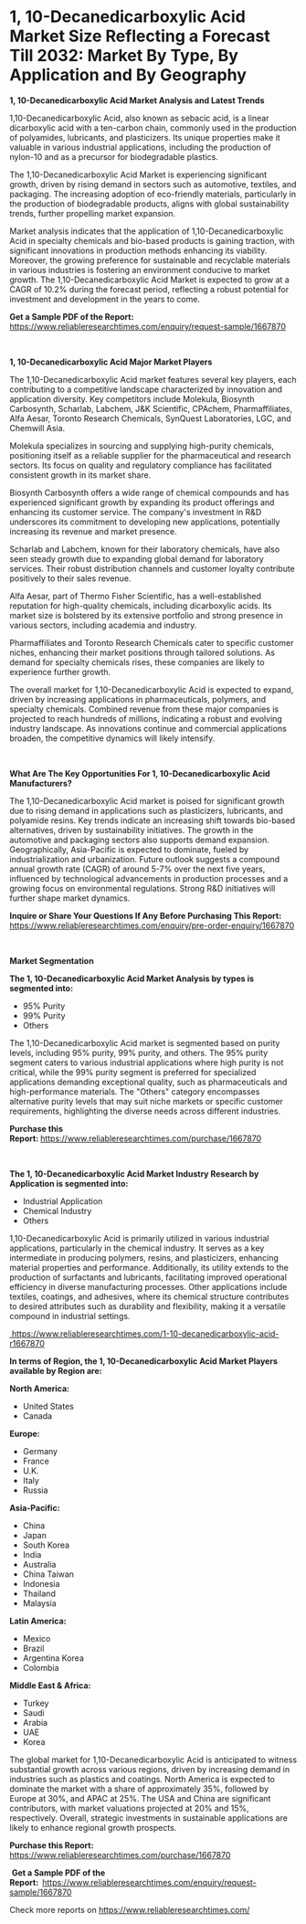 <p><h1>1, 10-Decanedicarboxylic Acid Market Size Reflecting a Forecast Till 2032: Market By Type, By Application and By Geography</h1></p><p><strong>1, 10-Decanedicarboxylic Acid Market Analysis and Latest Trends</strong></p>
<p><p>1,10-Decanedicarboxylic Acid, also known as sebacic acid, is a linear dicarboxylic acid with a ten-carbon chain, commonly used in the production of polyamides, lubricants, and plasticizers. Its unique properties make it valuable in various industrial applications, including the production of nylon-10 and as a precursor for biodegradable plastics. </p><p>The 1,10-Decanedicarboxylic Acid Market is experiencing significant growth, driven by rising demand in sectors such as automotive, textiles, and packaging. The increasing adoption of eco-friendly materials, particularly in the production of biodegradable products, aligns with global sustainability trends, further propelling market expansion. </p><p>Market analysis indicates that the application of 1,10-Decanedicarboxylic Acid in specialty chemicals and bio-based products is gaining traction, with significant innovations in production methods enhancing its viability. Moreover, the growing preference for sustainable and recyclable materials in various industries is fostering an environment conducive to market growth. The 1,10-Decanedicarboxylic Acid Market is expected to grow at a CAGR of 10.2% during the forecast period, reflecting a robust potential for investment and development in the years to come.</p></p>
<p><strong>Get a Sample PDF of the Report:&nbsp;</strong> <a href="https://www.reliableresearchtimes.com/enquiry/request-sample/1667870?utm_campaign=3011&utm_medium=2&utm_source=Github&utm_content=ia&utm_term=23032025&utm_id=1-10-decanedicarboxylic-acid">https://www.reliableresearchtimes.com/enquiry/request-sample/1667870</a></p>
<p>&nbsp;</p>
<p><strong>1, 10-Decanedicarboxylic Acid Major Market Players</strong></p>
<p><p>The 1,10-Decanedicarboxylic Acid market features several key players, each contributing to a competitive landscape characterized by innovation and application diversity. Key competitors include Molekula, Biosynth Carbosynth, Scharlab, Labchem, J&K Scientific, CPAchem, Pharmaffiliates, Alfa Aesar, Toronto Research Chemicals, SynQuest Laboratories, LGC, and Chemwill Asia.</p><p>Molekula specializes in sourcing and supplying high-purity chemicals, positioning itself as a reliable supplier for the pharmaceutical and research sectors. Its focus on quality and regulatory compliance has facilitated consistent growth in its market share.</p><p>Biosynth Carbosynth offers a wide range of chemical compounds and has experienced significant growth by expanding its product offerings and enhancing its customer service. The company's investment in R&D underscores its commitment to developing new applications, potentially increasing its revenue and market presence.</p><p>Scharlab and Labchem, known for their laboratory chemicals, have also seen steady growth due to expanding global demand for laboratory services. Their robust distribution channels and customer loyalty contribute positively to their sales revenue.</p><p>Alfa Aesar, part of Thermo Fisher Scientific, has a well-established reputation for high-quality chemicals, including dicarboxylic acids. Its market size is bolstered by its extensive portfolio and strong presence in various sectors, including academia and industry.</p><p>Pharmaffiliates and Toronto Research Chemicals cater to specific customer niches, enhancing their market positions through tailored solutions. As demand for specialty chemicals rises, these companies are likely to experience further growth.</p><p>The overall market for 1,10-Decanedicarboxylic Acid is expected to expand, driven by increasing applications in pharmaceuticals, polymers, and specialty chemicals. Combined revenue from these major companies is projected to reach hundreds of millions, indicating a robust and evolving industry landscape. As innovations continue and commercial applications broaden, the competitive dynamics will likely intensify.</p></p>
<p>&nbsp;</p>
<p><strong>What Are The Key Opportunities For 1, 10-Decanedicarboxylic Acid Manufacturers?</strong></p>
<p><p>The 1,10-Decanedicarboxylic Acid market is poised for significant growth due to rising demand in applications such as plasticizers, lubricants, and polyamide resins. Key trends indicate an increasing shift towards bio-based alternatives, driven by sustainability initiatives. The growth in the automotive and packaging sectors also supports demand expansion. Geographically, Asia-Pacific is expected to dominate, fueled by industrialization and urbanization. Future outlook suggests a compound annual growth rate (CAGR) of around 5-7% over the next five years, influenced by technological advancements in production processes and a growing focus on environmental regulations. Strong R&D initiatives will further shape market dynamics.</p></p>
<p><strong>Inquire or Share Your Questions If Any Before Purchasing This Report:</strong> <a href="https://www.reliableresearchtimes.com/enquiry/pre-order-enquiry/1667870?utm_campaign=3011&utm_medium=2&utm_source=Github&utm_content=ia&utm_term=23032025&utm_id=1-10-decanedicarboxylic-acid">https://www.reliableresearchtimes.com/enquiry/pre-order-enquiry/1667870</a></p>
<p>&nbsp;</p>
<p><strong>Market Segmentation</strong></p>
<p><strong>The 1, 10-Decanedicarboxylic Acid Market Analysis by types is segmented into:</strong></p>
<p><ul><li>95% Purity</li><li>99% Purity</li><li>Others</li></ul></p>
<p><p>The 1,10-Decanedicarboxylic Acid market is segmented based on purity levels, including 95% purity, 99% purity, and others. The 95% purity segment caters to various industrial applications where high purity is not critical, while the 99% purity segment is preferred for specialized applications demanding exceptional quality, such as pharmaceuticals and high-performance materials. The "Others" category encompasses alternative purity levels that may suit niche markets or specific customer requirements, highlighting the diverse needs across different industries.</p></p>
<p><strong>Purchase this Report:&nbsp;</strong><a href="https://www.reliableresearchtimes.com/purchase/1667870?utm_campaign=3011&utm_medium=2&utm_source=Github&utm_content=ia&utm_term=23032025&utm_id=1-10-decanedicarboxylic-acid">https://www.reliableresearchtimes.com/purchase/1667870</a></p>
<p>&nbsp;</p>
<p><strong>The 1, 10-Decanedicarboxylic Acid Market Industry Research by Application is segmented into:</strong></p>
<p><ul><li>Industrial Application</li><li>Chemical Industry</li><li>Others</li></ul></p>
<p><p>1,10-Decanedicarboxylic Acid is primarily utilized in various industrial applications, particularly in the chemical industry. It serves as a key intermediate in producing polymers, resins, and plasticizers, enhancing material properties and performance. Additionally, its utility extends to the production of surfactants and lubricants, facilitating improved operational efficiency in diverse manufacturing processes. Other applications include textiles, coatings, and adhesives, where its chemical structure contributes to desired attributes such as durability and flexibility, making it a versatile compound in industrial settings.</p></p>
<p><a href="https://www.reliableresearchtimes.com/1-10-decanedicarboxylic-acid-r1667870?utm_campaign=3011&utm_medium=2&utm_source=Github&utm_content=ia&utm_term=23032025&utm_id=1-10-decanedicarboxylic-acid">&nbsp;https://www.reliableresearchtimes.com/1-10-decanedicarboxylic-acid-r1667870</a></p>
<p><strong>In terms of Region, the 1, 10-Decanedicarboxylic Acid Market Players available by Region are:</strong></p>
<p>
    <p> <strong> North America: </strong>
        <ul>
            <li>United States</li>
            <li>Canada</li>
        </ul>
        </p> 
    <p> <strong> Europe: </strong>
        <ul>
            <li>Germany</li>
            <li>France</li>
            <li>U.K.</li>
            <li>Italy</li>
            <li>Russia</li>
        </ul>
        </p> 
    <p> <strong> Asia-Pacific: </strong>
        <ul>
            <li>China</li>
            <li>Japan</li>
            <li>South Korea</li>
            <li>India</li>
            <li>Australia</li>
            <li>China Taiwan</li>
            <li>Indonesia</li>
            <li>Thailand</li>
            <li>Malaysia</li>
        </ul>
        </p> 
    <p> <strong> Latin America: </strong>
        <ul>
            <li>Mexico</li>
            <li>Brazil</li>
            <li>Argentina Korea</li>
            <li>Colombia</li>
        </ul>
        </p> 
    <p> <strong> Middle East & Africa: </strong>
        <ul>
            <li>Turkey</li>
            <li>Saudi</li>
            <li>Arabia</li>
            <li>UAE</li>
            <li>Korea</li>
        </ul>
    </p>
    </p>
<p><p>The global market for 1,10-Decanedicarboxylic Acid is anticipated to witness substantial growth across various regions, driven by increasing demand in industries such as plastics and coatings. North America is expected to dominate the market with a share of approximately 35%, followed by Europe at 30%, and APAC at 25%. The USA and China are significant contributors, with market valuations projected at 20% and 15%, respectively. Overall, strategic investments in sustainable applications are likely to enhance regional growth prospects.</p></p>
<p><strong>Purchase this Report: </strong><a href="https://www.reliableresearchtimes.com/purchase/1667870?utm_campaign=3011&utm_medium=2&utm_source=Github&utm_content=ia&utm_term=23032025&utm_id=1-10-decanedicarboxylic-acid">https://www.reliableresearchtimes.com/purchase/1667870</a></p>
<p>&nbsp;<strong>Get a Sample PDF of the Report:&nbsp;&nbsp;</strong><a href="https://www.reliableresearchtimes.com/enquiry/request-sample/1667870?utm_campaign=3011&utm_medium=2&utm_source=Github&utm_content=ia&utm_term=23032025&utm_id=1-10-decanedicarboxylic-acid">https://www.reliableresearchtimes.com/enquiry/request-sample/1667870</a></p>
<p><strong></strong></p>
<p>Check more reports on <a href="https://www.reliableresearchtimes.com/?utm_campaign=3011&utm_medium=2&utm_source=Github&utm_content=ia&utm_term=23032025&utm_id=1-10-decanedicarboxylic-acid">https://www.reliableresearchtimes.com/</a></p>